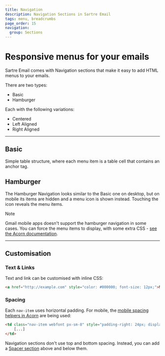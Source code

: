 ```yaml
---
title: Navigation
description: Navigation Sections in Sartre Email
tags: menu, breadcrumbs
page_order: 15
navigation:
  group: Sections
---
```


# Responsive menus for your emails

Sartre Email comes with Navigation sections that make it easy to add HTML menus to your emails.

There are two types:

- Basic
- Hamburger

Each with the following variations:

- Centered
- Left Aligned
- Right Aligned

---

## Basic

Simple table structure, where each menu item is a table cell that contains an anchor tag.

## Hamburger

The Hamburger Navigation looks similar to the Basic one on desktop, but on mobile its items are hidden and a menu icon is shown instead. Touching the icon reveals the menu items.

<div class="bg-blue-lightest border-l-4 border-blue p-4 mb-4" role="alert">
  <p class="font-sans font-bold m-0 text-md text-blue-dark">Note</p>
  <p class="m-0 text-md text-blue-dark">Gmail mobile apps doesn't support the hamburger navigation in some cases. You can force the menu items to display, with some extra CSS - <a href="https://thememountain.github.io/documentation/acorn/components/navigation.html#hamburger-nav-gmail-apps">see the Acorn documentation</a>.</p>
</div>


---

## Customisation

### Text & Links

Text and link can be customised with inline CSS:

```html
<a href="http://example.com" style="color: #000000; font-size: 12px;">Menu item</a>
```

### Spacing

Each `nav-item` uses horizontal padding. For mobile, the [mobile spacing helpers in Acorn](https://thememountain.github.io/documentation/acorn/utilities/spacing.html) are being used:

```html
<td class="nav-item webfont px-sm-8" style="padding-right: 24px; display: inline-block;">
    [...]
</td>
```

Navigation sections don't use top and bottom spacing. Instead, you can add a [Spacer section](../spacer) above and below them.



